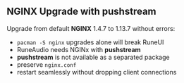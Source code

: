 NGINX Upgrade with pushstream
---

Upgrade from default **NGINX** 1.4.7 to 1.13.7 without errors:
- `pacman -S nginx` upgrades alone will break RuneUI
- RuneAudio needs NGINx with **pushstream**
- **pushstream** is not available as a separated package
- preserve `nginx.conf`
- restart seamlessly without dropping client connections
